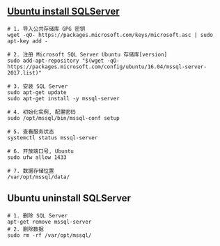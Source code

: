 ## [Ubuntu install SQLServer](https://docs.microsoft.com/zh-cn/sql/linux/quickstart-install-connect-ubuntu?view=sql-server-2017)

```shell
# 1. 导入公共存储库 GPG 密钥
wget -qO- https://packages.microsoft.com/keys/microsoft.asc | sudo apt-key add -

# 2. 注册 Microsoft SQL Server Ubuntu 存储库[version]
sudo add-apt-repository "$(wget -qO- https://packages.microsoft.com/config/ubuntu/16.04/mssql-server-2017.list)"

# 3. 安装 SQL Server
sudo apt-get update
sudo apt-get install -y mssql-server

# 4. 初始化实例, 配置密码
sudo /opt/mssql/bin/mssql-conf setup

# 5. 查看服务状态
systemctl status mssql-server

# 6. 开放端口号, Ubuntu
sudo ufw allow 1433

# 7. 数据存储位置
/var/opt/mssql/data/
```

## Ubuntu uninstall SQLServer

```shell
# 1. 删除 SQL Server
apt-get remove mssql-server
# 2. 删除数据
sudo rm -rf /var/opt/mssql/
```
